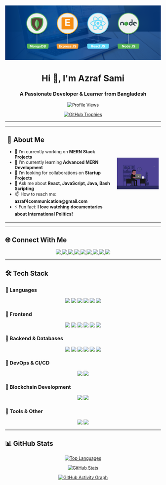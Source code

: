 <!-- Header with a banner -->
<p align="center">
  <a href="https://github.com/Sk-Azraf-Sami">
    <img src="https://github.com/Sk-Azraf-Sami/Azraf-Sami/blob/main/mern-stack.png" alt="MasterHead">
  </a>
</p>

<h1 align="center">Hi 👋, I'm Azraf Sami</h1>
<h3 align="center">A Passionate Developer & Learner from Bangladesh</h3>

<!-- Profile Views -->
<p align="center">
  <img src="https://komarev.com/ghpvc/?username=sk-azraf-sami&label=Profile%20Views&color=blueviolet&style=flat" alt="Profile Views">
</p>


<!-- GitHub Trophy -->
<!-- GitHub Trophy -->
<p align="center">
  <a href="https://github.com/ryo-ma/github-profile-trophy">
    <img src="https://github-profile-trophy.vercel.app/?username=sk-azraf-sami&theme=tokyonight&no-frame=true&no-bg=true&exclude=Reviews" alt="GitHub Trophies">
  </a>
</p>

---

<table>
  <tr>
    <td>
      <h2>🚀 About Me</h2>
      <ul>
        <li>🔭 I’m currently working on <strong>MERN Stack Projects</strong></li>
        <li>🌱 I’m currently learning <strong>Advanced MERN Development</strong></li>
        <li>🤝 I’m looking for collaborations on <strong>Startup Projects</strong></li>
        <li>💬 Ask me about <strong>React, JavaScript, Java, Bash Scripting</strong></li>
        <li>📫 How to reach me: <strong>azraf4communication@gmail.com</strong></li>
        <li>⚡ Fun fact: <strong>I love watching documentaries about International Politics!</strong></li>
      </ul>
    </td>
    <td>
      <img src="https://github.com/Sk-Azraf-Sami/Azraf-Sami/blob/main/test.gif" alt="Coding" width="400">
    </td>
  </tr>
</table>

---

## 🌐 Connect With Me  

<p align="center">
  <a href="https://codepen.io/azrafsami" target="_blank">
    <img src="https://img.shields.io/badge/CodePen-%2314171A.svg?style=for-the-badge&logo=codepen&logoColor=white">
  </a>
  <a href="https://bn.quora.com/profile/Azraf-Sami-1" target="_blank">
    <img src="https://img.shields.io/badge/Quora-%23B92B27.svg?style=for-the-badge&logo=quora&logoColor=white">
  </a>
  <a href="https://linkedin.com/in/sk-azraf-sami" target="_blank">
    <img src="https://img.shields.io/badge/LinkedIn-%230077B5.svg?style=for-the-badge&logo=linkedin&logoColor=white">
  </a>
  <a href="https://stackoverflow.com/users/azraf-sami" target="_blank">
    <img src="https://img.shields.io/badge/Stack%20Overflow-%23FE7A16.svg?style=for-the-badge&logo=stack-overflow&logoColor=white">
  </a>
  <a href="https://medium.com/@sk.azraf7026" target="_blank">
    <img src="https://img.shields.io/badge/Medium-%2312100E.svg?style=for-the-badge&logo=medium&logoColor=white">
  </a>
  <a href="https://www.codechef.com/users/azraf" target="_blank">
    <img src="https://img.shields.io/badge/CodeChef-%23D83B01.svg?style=for-the-badge&logo=codechef&logoColor=white">
  </a>
  <a href="https://www.hackerrank.com/azraf_sami" target="_blank">
    <img src="https://img.shields.io/badge/HackerRank-%2329B73F.svg?style=for-the-badge&logo=hackerrank&logoColor=white">
  </a>
  <a href="https://www.leetcode.com/sami_azraf" target="_blank">
    <img src="https://img.shields.io/badge/LeetCode-%23FFA116.svg?style=for-the-badge&logo=leetcode&logoColor=white">
  </a>
  <a href="https://auth.geeksforgeeks.org/user/user/skazra112p" target="_blank">
    <img src="https://img.shields.io/badge/GeeksforGeeks-%2323CC1A.svg?style=for-the-badge&logo=geeksforgeeks&logoColor=white">
  </a>
</p>

---

## 🛠️ Tech Stack  

### 🔹 Languages  
<p align="center">
  <img src="https://img.shields.io/badge/C-%2300599C.svg?style=for-the-badge&logo=c&logoColor=white">
  <img src="https://img.shields.io/badge/C++-%2300599C.svg?style=for-the-badge&logo=c%2B%2B&logoColor=white">
  <img src="https://img.shields.io/badge/Java-%23ED8B00.svg?style=for-the-badge&logo=openjdk&logoColor=white">
  <img src="https://img.shields.io/badge/JavaScript-%23F7DF1E.svg?style=for-the-badge&logo=javascript&logoColor=black">
  <img src="https://img.shields.io/badge/Python-%233776AB.svg?style=for-the-badge&logo=python&logoColor=white">
  <img src="https://img.shields.io/badge/Solidity-%23363636.svg?style=for-the-badge&logo=solidity&logoColor=white">
</p>

### 🔹 Frontend  
<p align="center">
  <img src="https://img.shields.io/badge/React-%2361DAFB.svg?style=for-the-badge&logo=react&logoColor=black">
  <img src="https://img.shields.io/badge/Next.js-%23000000.svg?style=for-the-badge&logo=nextdotjs&logoColor=white">
  <img src="https://img.shields.io/badge/Tailwind_CSS-%2338B2AC.svg?style=for-the-badge&logo=tailwind-css&logoColor=white">
  <img src="https://img.shields.io/badge/Bootstrap-%237952B3.svg?style=for-the-badge&logo=bootstrap&logoColor=white">
  <img src="https://img.shields.io/badge/HTML5-%23E34F26.svg?style=for-the-badge&logo=html5&logoColor=white">
  <img src="https://img.shields.io/badge/CSS3-%231572B6.svg?style=for-the-badge&logo=css3&logoColor=white">
</p>

### 🔹 Backend & Databases  
<p align="center">
  <img src="https://img.shields.io/badge/Node.js-%23339933.svg?style=for-the-badge&logo=node.js&logoColor=white">
  <img src="https://img.shields.io/badge/Express.js-%23000000.svg?style=for-the-badge&logo=express&logoColor=white">
  <img src="https://img.shields.io/badge/MongoDB-%2347A248.svg?style=for-the-badge&logo=mongodb&logoColor=white">
  <img src="https://img.shields.io/badge/Firebase-%23FFCA28.svg?style=for-the-badge&logo=firebase&logoColor=black">
  <img src="https://img.shields.io/badge/MySQL-%234479A1.svg?style=for-the-badge&logo=mysql&logoColor=white">
  <img src="https://img.shields.io/badge/PostgreSQL-%23316192.svg?style=for-the-badge&logo=postgresql&logoColor=white">
</p>

### 🔹 DevOps & CI/CD  
<p align="center">
  <img src="https://img.shields.io/badge/Git-%23F05032.svg?style=for-the-badge&logo=git&logoColor=white">
  <img src="https://img.shields.io/badge/GitLab%20CI/CD-%23FC6D26.svg?style=for-the-badge&logo=gitlab&logoColor=white">
</p>

### 🔹 Blockchain Development  
<p align="center">
  <img src="https://img.shields.io/badge/Hardhat-%23FFCC00.svg?style=for-the-badge&logo=ethereum&logoColor=black">
  <img src="https://img.shields.io/badge/Brownie-%23663399.svg?style=for-the-badge&logo=ethereum&logoColor=white">
</p>

### 🔹 Tools & Other  
<p align="center">
  <img src="https://img.shields.io/badge/Linux-%23FCC624.svg?style=for-the-badge&logo=linux&logoColor=black">
  <img src="https://img.shields.io/badge/Bash-%234EAA25.svg?style=for-the-badge&logo=gnu-bash&logoColor=white">
</p>

---

## 📊 GitHub Stats  
<p align="center">
  <a href="https://github.com/anuraghazra/github-readme-stats">
    <img src="https://github-readme-stats.vercel.app/api/top-langs/?username=sk-azraf-sami&layout=compact&theme=tokyonight&hide_title=true&border_radius=10" alt="Top Languages">
  </a>
</p>

<p align="center">
  <a href="https://github.com/anuraghazra/github-readme-stats">
    <img src="https://github-readme-stats.vercel.app/api?username=sk-azraf-sami&show_icons=true&theme=tokyonight&hide_title=true&count_private=true&hide=prs&border_radius=10" alt="GitHub Stats">
  </a>
</p>


<p align="center">
  <a href="https://github.com/ashutosh00710/github-readme-activity-graph">
    <img src="https://activity-graph.herokuapp.com/graph?username=sk-azraf-sami&theme=tokyonight&hide_border=true" alt="GitHub Activity Graph">
  </a>
</p>

